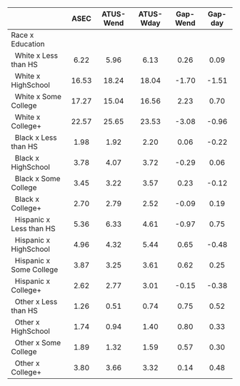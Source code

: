 
|                      |         ASEC |    ATUS-Wend |    ATUS-Wday |     Gap-Wend |      Gap-day |
| -------------------- | :----------: | :----------: | :----------: | :----------: | :----------: |
| Race x Education     |              |              |              |              |              |
| &nbsp;&nbsp;White x Less than HS |         6.22 |         5.96 |         6.13 |         0.26 |         0.09 |
| &nbsp;&nbsp;White x HighSchool |        16.53 |        18.24 |        18.04 |        -1.70 |        -1.51 |
| &nbsp;&nbsp;White x Some College |        17.27 |        15.04 |        16.56 |         2.23 |         0.70 |
| &nbsp;&nbsp;White x College+ |        22.57 |        25.65 |        23.53 |        -3.08 |        -0.96 |
| &nbsp;&nbsp;Black x Less than HS |         1.98 |         1.92 |         2.20 |         0.06 |        -0.22 |
| &nbsp;&nbsp;Black x HighSchool |         3.78 |         4.07 |         3.72 |        -0.29 |         0.06 |
| &nbsp;&nbsp;Black x Some College |         3.45 |         3.22 |         3.57 |         0.23 |        -0.12 |
| &nbsp;&nbsp;Black x College+ |         2.70 |         2.79 |         2.52 |        -0.09 |         0.19 |
| &nbsp;&nbsp;Hispanic x Less than HS |         5.36 |         6.33 |         4.61 |        -0.97 |         0.75 |
| &nbsp;&nbsp;Hispanic x HighSchool |         4.96 |         4.32 |         5.44 |         0.65 |        -0.48 |
| &nbsp;&nbsp;Hispanic x Some College |         3.87 |         3.25 |         3.61 |         0.62 |         0.25 |
| &nbsp;&nbsp;Hispanic x College+ |         2.62 |         2.77 |         3.01 |        -0.15 |        -0.38 |
| &nbsp;&nbsp;Other x Less than HS |         1.26 |         0.51 |         0.74 |         0.75 |         0.52 |
| &nbsp;&nbsp;Other x HighSchool |         1.74 |         0.94 |         1.40 |         0.80 |         0.33 |
| &nbsp;&nbsp;Other x Some College |         1.89 |         1.32 |         1.59 |         0.57 |         0.30 |
| &nbsp;&nbsp;Other x College+ |         3.80 |         3.66 |         3.32 |         0.14 |         0.48 |

